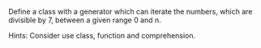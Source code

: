 Define a class with a generator which can iterate the numbers, which are divisible by 7, between a given range 0 and n.

Hints:
Consider use class, function and comprehension.


